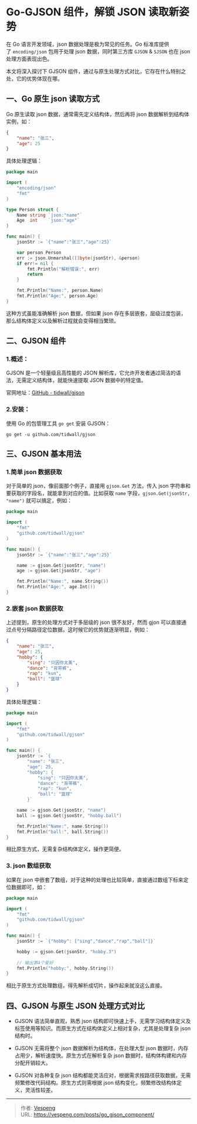 # Go-GJSON 组件，解锁 JSON 读取新姿势


在 Go 语言开发领域，json 数据处理是极为常见的任务。Go 标准库提供了 `encoding/json` 包用于处理 json 数据，同时第三方库 `GJSON` & `SJSON` 也在 json 处理方面表现出色。
<!--more-->
本文将深入探讨下 GJSON 组件，通过与原生处理方式对比，它存在什么特别之处，它的优势体现在哪。

## 一、Go 原生 json 读取方式

Go 原生读取 json 数据，通常需先定义结构体，然后再将 json 数据解析到结构体实例，如：

```json
{
    "name": "张三",
    "age": 25
}
```

具体处理逻辑：

```go {data-open=true}
package main

import (
    "encoding/json"
    "fmt"
)

type Person struct {
    Name string `json:"name"`
    Age  int    `json:"age"`
}

func main() {
    jsonStr := `{"name":"张三","age":25}`

    var person Person
    err := json.Unmarshal([]byte(jsonStr), &person)
    if err!= nil {
        fmt.Println("解析错误:", err)
        return
    }

    fmt.Println("Name:", person.Name)
    fmt.Println("Age:", person.Age)
}
```

这种方式虽能准确解析 json 数据，但如果 json 存在多层嵌套，层级过度包装，那么结构体定义以及解析过程就会变得相当繁琐。

## 二、GJSON 组件

### 1.概述：

GJSON 是一个轻量级且高性能的 JSON 解析库，它允许开发者通过简洁的语法，无需定义结构体，就能快速提取 JSON 数据中的特定值。

官网地址：[GitHub - tidwall/gjson](https://github.com/tidwall/gjson)

### 2.安装：

使用 Go 的包管理工具 `go get` 安装 GJSON：

```shell
go get -u github.com/tidwall/gjson
```

## 三、GJSON 基本用法

### 1.简单 json 数据获取

对于简单的 json，像前面那个例子，直接用 `gjson.Get` 方法，传入 json 字符串和要获取的字段名，就能拿到对应的值。比如获取 `name` 字段，`gjson.Get(jsonStr, "name")` 就可以搞定，例如：

```go {data-open=true}
package main

import (
    "fmt"
    "github.com/tidwall/gjson"
)

func main() {
    jsonStr := `{"name":"张三","age":25}`

    name := gjson.Get(jsonStr, "name")
    age := gjson.Get(jsonStr, "age")

    fmt.Println("Name:", name.String())
    fmt.Println("Age:", age.Int())
}
```

### 2.嵌套 json 数据获取

上述提到，原生的处理方式对于多层级的 json 很不友好，然而 gjon 可以直接通过点号分隔路径定位数据，这时候它的优势就逐渐明显，例如：

```json {data-open=true}
{
    "name": "张三",
    "age": 25,
    "hobby": {
        "sing": "只因你太美",
        "dance": "背带裤",
        "rap": "kun",
        "ball": "篮球"
    }
}
```

具体处理逻辑：

```go {data-open=true}
package main

import (
	"fmt"
	"github.com/tidwall/gjson"
)

func main() {
	jsonStr := `{
		"name": "张三",
		"age": 25,
		"hobby": {
			"sing": "只因你太美",
			"dance": "背带裤",
			"rap": "kun",
			"ball": "篮球"
		}`

	name := gjson.Get(jsonStr, "name")
	ball := gjson.Get(jsonStr, "hobby.ball")

	fmt.Println("Name:", name.String())
	fmt.Println("ball:", ball.String())
}
```

相比原生方式，无需复杂结构体定义，操作更简便。

### 3. json 数组获取

如果在 json 中嵌套了数组，对于这种的处理也比较简单，直接通过数组下标来定位数据即可，如：

```go {data-open=true}
package main

import (
	"fmt"
	"github.com/tidwall/gjson"
)

func main() {
	jsonStr := `{"hobby": ["sing","dance","rap","ball"]}`

	hobby := gjson.Get(jsonStr, "hobby.3")
  
    // 输出第4个爱好
	fmt.Println("hobby:", hobby.String())
}
```

相比于原生方式处理数组，得先解析成切片，操作起来就没这么直接。

## 四、GJSON 与原生 JSON 处理方式对比

- GJSON 语法简单直观，熟悉 json 结构即可快速上手，无需学习结构体定义及标签使用等知识。而原生方式在结构体定义上相对复杂，尤其是处理复杂 json 结构时。

- GJSON 无需将整个 json 数据解析为结构体，在处理大型 json 数据时，内存占用少，解析速度快。原生方式在解析复杂 json 数据时，结构体构建和内存分配开销较大。

- GJSON 对各种复杂 json 结构都能灵活应对，根据需求按路径获取数据，无需频繁修改代码结构。原生方式则需根据 json 结构变化，频繁修改结构体定义，灵活性较差。


---

> 作者: [Vespeng](https://github.com/vespeng/)  
> URL: https://vespeng.com/posts/go_gjson_component/  


